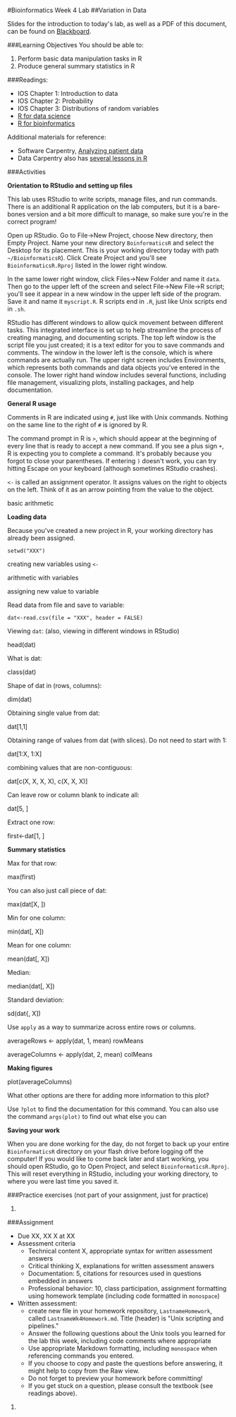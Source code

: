 #Bioinformatics Week 4 Lab
##Variation in Data

Slides for the introduction to today's lab, as well as a PDF of this document, can be found on [Blackboard](http://blackboard.uttyler.edu).

###Learning Objectives
You should be able to:

1. Perform basic data manipulation tasks in R
2. Produce general summary statistics in R

###Readings:
* IOS Chapter 1: Introduction to data
* IOS Chapter 2: Probability
* IOS Chapter 3: Distributions of random variables
* [R for data science](http://www.sharpsightlabs.com/learn-r-data-science/)
* [R for bioinformatics](http://www.nature.com/news/programming-tools-adventures-with-r-1.16609)

Additional materials for reference:
* Software Carpentry, [Analyzing patient data](http://software-carpentry.org/v5/novice/r/01-starting-with-data.html)
* Data Carpentry also has [several lessons in R](https://github.com/datacarpentry/datacarpentry/tree/master/lessons/R)

###Activities

**Orientation to RStudio and setting up files**

This lab uses RStudio to write scripts, manage files, and run commands. There is an additional R application on the lab computers, but it is a bare-bones version and a bit more difficult to manage, so make sure you're in the correct program!

Open up RStudio. Go to File->New Project, choose New directory, then Empty Project. Name your new directory `BoinformaticsR` and select the Desktop for its placement. This is your working directory today with path `~/BioinformaticsR`). Click Create Project and you'll see `BioinformaticsR.Rproj` listed in the lower right window.

In the same lower right window, click Files->New Folder and name it `data`. Then go to the upper left of the screen and select File->New File->R script; you'll see it appear in a new window in the upper left side of the program. Save it and name it `myscript.R`. R scripts end in `.R`, just like Unix scripts end in `.sh`.

RStudio has different windows to allow quick movement between different tasks. This integrated interface is set up to help streamline the process of creating managing, and documenting scripts. The top left window is the script file you just created; it is a text editor for you to save commands and comments. The window in the lower left is the console, which is where commands are actually run. The upper right screen includes Environments, which represents both commands and data objects you've entered in the console. The lower right hand window includes several functions, including file management, visualizing plots, installing packages, and help documentation.

**General R usage**

Comments in R are indicated using `#`, just like with Unix commands. Nothing on the same line to the right of `#` is ignored by R.

The command prompt in R is `>`, which should appear at the beginning of every line that is ready to accept a new command. If you see a plus sign `+`, R is expecting you to complete a command. It's probably because you forgot to close your parentheses. If entering `)` doesn't work, you can try hitting Escape on your keyboard (although sometimes RStudio crashes).

`<-` is called an assignment operator. It assigns values on the right to objects on the left. Think of it as an arrow pointing from the value to the object.

basic arithmetic

**Loading data**

Because you've created a new project in R, your working directory has already been assigned.

`setwd("XXX")`

creating new variables using `<-`

arithmetic with variables

assigning new value to variable

Read data from file and save to variable:

`dat<-read.csv(file = "XXX", header = FALSE)`

Viewing `dat`: (also, viewing in different windows in RStudio)

head(dat)

What is dat:

class(dat)

Shape of dat in (rows, columns):

dim(dat)

Obtaining single value from dat:

dat[1,1]

Obtaining range of values from dat (with slices). Do not need to start with 1:

dat[1:X, 1:X]

combining values that are non-contiguous:

dat[c(X, X, X, X), c(X, X, X)]

Can leave row or column blank to indicate all:

dat[5, ]

Extract one row:

first<-dat[1, ]

**Summary statistics**

Max for that row:

max(first)

You can also just call piece of dat:

max(dat[X, ])

Min for one column:

min(dat[, X])

Mean for one column:

mean(dat[, X])

Median:

median(dat[, X])

Standard deviation:

sd(dat{, X])

Use `apply` as a way to summarize across entire rows or columns.

averageRows <- apply(dat, 1, mean)
rowMeans

averageColumns <- apply(dat, 2, mean)
colMeans

**Making figures**

plot(averageColumns)

What other options are there for adding more information to this plot?

Use `?plot` to find the documentation for this command. You can also use the command `args(plot)` to find out what else you can 

**Saving your work**

When you are done working for the day, do not forget to back up your entire `BioinformaticsR` directory on your flash drive before logging off the computer! If you would like to come back later and start working, you should open RStudio, go to Open Project, and select `BioinformaticsR.Rproj`. This will reset everything in RStudio, including your working directory, to where you were last time you saved it.

###Practice exercises (not part of your assignment, just for practice)

1. 

###Assignment
* Due XX, XX X at XX
* Assessment criteria
	* Technical content X, appropriate syntax for written assessment answers
	* Critical thinking X, explanations for written assessment answers
	* Documentation: 5, citations for resources used in questions embedded in answers
	* Professional behavior: 10, class participation, assignment formatting using homework template (including code formatted in `monospace`)
* Written assessment: 
	* create new file in your homework repository, `LastnameHomework`, called `LastnameWk4Homework.md`. Title (header) is "Unix scripting and pipelines." 
	* Answer the following questions about the Unix tools you learned for the lab this week, including code comments where appropriate 				
	* Use appropriate Markdown formatting, including `monospace` when referencing commands you entered. 
	* If you choose to copy and paste the questions before answering, it might help to copy from the Raw view. 
	* Do not forget to preview your homework before committing! 
	* If you get stuck on a question, please consult the textbook (see readings above).

1. 
